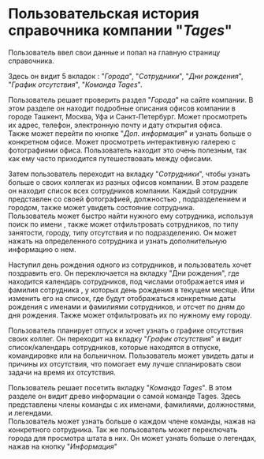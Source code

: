 # Пользовательская история справочника компании "_Tages_"

Пользователь ввел свои данные и попал на главную страницу
справочника.

Здесь он видит 5 вкладок : "_Города_", "_Сотрудники_", "_Дни рождения_", 
"_График отсутствия_", "_Команда Tages_".

Пользователь решает проверить раздел "_Города_" на сайте
компании. В этом разделе он находит подробные 
описания офисов компании в городе Ташкент, 
Москва, Уфа и Санкт-Петербург. Может просмотреть их 
адрес, телефон, электронную почту и дату открытия
офиса.<br> Также может перейти по кнопке "_Доп. информация_"
и узнать больше о конкретном офисе. Может 
просмотреть интерактивную галерею с фотографиями 
офиса. Пользователь находит это очень полезным, 
так как ему часто приходится путешествовать
между офисами.

Затем пользователь переходит на вкладку "_Сотрудники_",
чтобы узнать больше о своих коллегах из разных офисов компании. В этом
разделе он находит список всех сотрудников компании. 
Каждый сотрудник представлен со своей фотографией, 
должностью , подразделением и городом, также может увидеть состояние сотрудника.<br>
Пользователь может быстро найти нужного ему сотрудника, 
используя поиск по имени , также может отфильтровать сотрудников, 
по типу занятости, городу, типу отсутствия и по подразделению. 
Он может нажать на определенного сотрудника и узнать дополнительную 
информацию о нем.

Наступил день рождения одного из сотрудников,
и пользователь хочет поздравить его. Он переключается на вкладку
"Дни рождения", 
где находится календарь сотрудников, под числами 
отображается имя и фамилия сотрудника  , у которых день рождения в
текущем месяце. Или изменить его на список, где будут отображаться
конкретные даты рождения с именами и фамилиями сотрудников, 
и отсчет по дням до дня рождения. Также может отфильтровать их по 
нужному ему городу.

Пользователь планирует отпуск и хочет узнать о графике 
отсутствия своих коллег. Он переходит на вкладку "_График отсутствия_" 
и видит список/календарь сотрудников, которые находятся в отпуске, командировке или
на больничном. Пользователь может увидеть даты и причины их отсутствия, 
что помогает ему лучше спланировать свои задачи на время их отсутствия.

Пользователь решает посетить вкладку "_Команда Tages_". 
В этом разделе он видит древо информации о самой команде Tages. 
Здесь представлены члены команды с их именами, фамилиями, должностями, и легендами.<br>
Пользователь может узнать больше о каждом члене команды, нажав на конкретного сотрудника. 
Так же пользователь может переключать города для просмотра штата в них.
Он может узнать больше о легендах, нажав на кнопку "_Информация_"
















